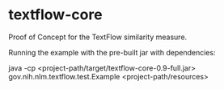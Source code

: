 # textflow-core
Proof of Concept for the TextFlow similarity measure.

Running the example with the pre-built jar with dependencies:

java -cp <project-path/target/textflow-core-0.9-full.jar> gov.nih.nlm.textflow.test.Example <project-path/resources>

